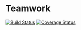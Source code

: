 # Teamwork

[![Build Status](https://travis-ci.com/vicanyango/Teamwork.svg?branch=develop)](https://travis-ci.com/vicanyango/Teamwork)
[![Coverage Status](https://coveralls.io/repos/github/vicanyango/Teamwork/badge.svg?branch=ch-adding-continuos-intergration)](https://coveralls.io/github/vicanyango/Teamwork?branch=ch-adding-continuos-intergration)